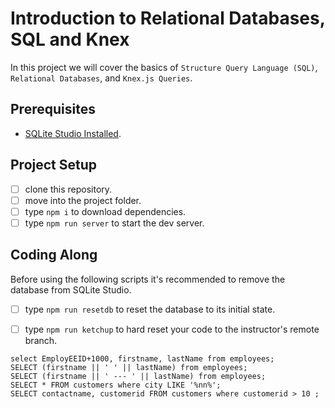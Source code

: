 # Introduction to Relational Databases, SQL and Knex

In this project we will cover the basics of `Structure Query Language (SQL)`, `Relational Databases`, and `Knex.js Queries`.

## Prerequisites

- [SQLite Studio Installed](https://sqlitestudio.pl/index.rvt?act=download).

## Project Setup

- [ ] clone this repository.
- [ ] move into the project folder.
- [ ] type `npm i` to download dependencies.
- [ ] type `npm run server` to start the dev server.

## Coding Along

Before using the following scripts it's recommended to remove the database from SQLite Studio.

- [ ] type `npm run resetdb` to reset the database to its initial state.
- [ ] type `npm run ketchup` to hard reset your code to the instructor's remote branch.


```
select EmployEEID+1000, firstname, lastName from employees;
SELECT (firstname || ' ' || lastName) from employees;
SELECT (firstname || ' --- ' || lastName) from employees;
SELECT * FROM customers where city LIKE '%nn%';
SELECT contactname, customerid FROM customers where customerid > 10 ;
```
